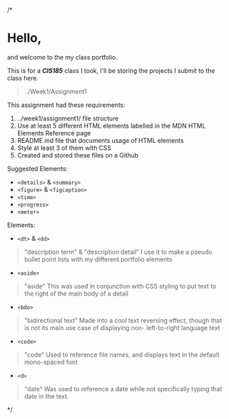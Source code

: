 /*

# Hello,
and welcome to the my class portfolio.

This is for a ***CIS185*** class I took, I'll be storing the projects I submit to the class here.

  

> ../Week1/Assignment1

This assignment had these requirements:

1. ../week1/assignment1/ file structure
2. Use at least 5 different HTML elements labelled in the MDN HTML Elements Reference page
3. README.md file that documents usage of HTML elements
4. Style at least 3 of them with CSS
5. Created and stored these files on a Github

Suggested Elements:
- `<details>` & `<summary>`
- `<figure>` & `<figcaption>`
- `<time>`
- `<progress>`
- `<meter>`

Elements:

* `<dt>` & `<dd>`
>"description term" & "description detail"
>I use it to make a pseudo bullet point lists with my different portfolio elements

* `<aside>`
>"aside"
>This was used in conjunction with CSS styling to put text to the right of the main body of a detail

* `<bdo>`
>"bidirectional text"
> Made into a cool text reversing effect, though that is not its main use case of displaying non- left-to-right language text

* `<code>`
>"code"
>Used to reference file names, and displays text in the default mono-spaced font

* `<d>`
>"date"
>Was used to reference a date while not specifically typing that date in the text.

*/